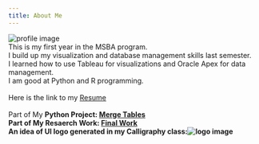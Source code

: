 ```yaml
---
title: About Me
---
```

![profile image](https://iowa-my.sharepoint.com/:i:/g/personal/hwang206_uiowa_edu/EXm3ml77LNxJqTUgAeEkBOEBGNQw-p3sBCKXR5LOHT9qew?e=euzzfg)
<br /> This is my first year in the MSBA program. 
<br /> I build up my visualization and database management skills last semester.
<br /> I learned how to use Tableau for visualizations and Oracle Apex for data management.
<br /> I am good at Python and R programming. 
<br /> 
<br /> Here is the link to my [Resume](https://iowa-my.sharepoint.com/:b:/g/personal/hwang206_uiowa_edu/EXBPFwYwmohOoTrZS9G-vxEBj1AYFi6AaG-t8ff7FyJurQ?e=VfFFhx)
<br /> 
<br /> Part of My <b>Python Project<b/>: [Merge Tables](https://iowa-my.sharepoint.com/:u:/g/personal/hwang206_uiowa_edu/ERnwSyBFTUZGq2I0HyCfHwQBHzHv0rSc40qEKPdBDAXbhQ?e=UCV2te)
<br /> Part of My <b>Resaerch Work<b/>: [Final Work](https://iowa-my.sharepoint.com/:u:/g/personal/hwang206_uiowa_edu/EWYfuNtqnZ1OhxVbH4k0xOIBo4FYCRZ0GJWkFx9_WjzlZg?e=Lo6NOC)
<br /> An idea of UI logo generated in my Calligraphy class:![logo image](https://iowa-my.sharepoint.com/:i:/g/personal/hwang206_uiowa_edu/EdT-QWGxPlNEtAOACw_lxjUBMkjDrHPwjQxADglx-7AKpA?e=vhjNcY)

